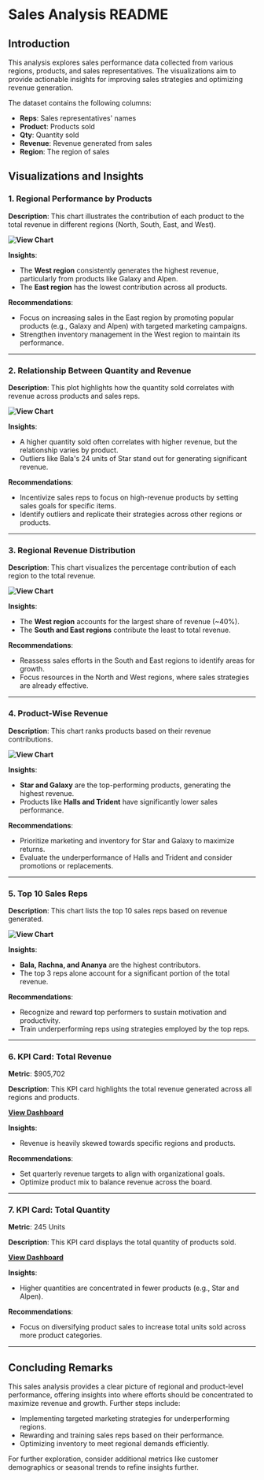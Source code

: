 # Sales Analysis README

## **Introduction**
This analysis explores sales performance data collected from various regions, products, and sales representatives. The visualizations aim to provide actionable insights for improving sales strategies and optimizing revenue generation.

The dataset contains the following columns:
- **Reps**: Sales representatives' names
- **Product**: Products sold
- **Qty**: Quantity sold
- **Revenue**: Revenue generated from sales
- **Region**: The region of sales

## **Visualizations and Insights**

### **1. Regional Performance by Products**

**Description**: This chart illustrates the contribution of each product to the total revenue in different regions (North, South, East, and West).

**![View Chart](RegionalPerformance.png)**

**Insights**:
- The **West region** consistently generates the highest revenue, particularly from products like Galaxy and Alpen.
- The **East region** has the lowest contribution across all products.

**Recommendations**:
- Focus on increasing sales in the East region by promoting popular products (e.g., Galaxy and Alpen) with targeted marketing campaigns.
- Strengthen inventory management in the West region to maintain its performance.

---

### **2. Relationship Between Quantity and Revenue**

**Description**: This plot highlights how the quantity sold correlates with revenue across products and sales reps.

**![View Chart](Revenue&Quantity.png)**

**Insights**:
- A higher quantity sold often correlates with higher revenue, but the relationship varies by product.
- Outliers like Bala's 24 units of Star stand out for generating significant revenue.

**Recommendations**:
- Incentivize sales reps to focus on high-revenue products by setting sales goals for specific items.
- Identify outliers and replicate their strategies across other regions or products.

---

### **3. Regional Revenue Distribution**

**Description**: This chart visualizes the percentage contribution of each region to the total revenue.

**![View Chart](RegionalRevenue.png)**

**Insights**:
- The **West region** accounts for the largest share of revenue (~40%).
- The **South and East regions** contribute the least to total revenue.

**Recommendations**:
- Reassess sales efforts in the South and East regions to identify areas for growth.
- Focus resources in the North and West regions, where sales strategies are already effective.

---

### **4. Product-Wise Revenue**

**Description**: This chart ranks products based on their revenue contributions.

**![View Chart](Product.png)**

**Insights**:
- **Star and Galaxy** are the top-performing products, generating the highest revenue.
- Products like **Halls and Trident** have significantly lower sales performance.

**Recommendations**:
- Prioritize marketing and inventory for Star and Galaxy to maximize returns.
- Evaluate the underperformance of Halls and Trident and consider promotions or replacements.

---

### **5. Top 10 Sales Reps**

**Description**: This chart lists the top 10 sales reps based on revenue generated.

**![View Chart](SalesRepRevenue.png)**

**Insights**:
- **Bala, Rachna, and Ananya** are the highest contributors.
- The top 3 reps alone account for a significant portion of the total revenue.

**Recommendations**:
- Recognize and reward top performers to sustain motivation and productivity.
- Train underperforming reps using strategies employed by the top reps.

---

### **6. KPI Card: Total Revenue**
**Metric**: $905,702

**Description**: This KPI card highlights the total revenue generated across all regions and products.

**[View Dashboard](https://public.tableau.com/app/profile/oliseh.okiah/viz/SalesAnalysis_17337698482380/Dashboard1)**

**Insights**:
- Revenue is heavily skewed towards specific regions and products.

**Recommendations**:
- Set quarterly revenue targets to align with organizational goals.
- Optimize product mix to balance revenue across the board.

---

### **7. KPI Card: Total Quantity**
**Metric**: 245 Units

**Description**: This KPI card displays the total quantity of products sold.

**[View Dashboard](https://public.tableau.com/app/profile/oliseh.okiah/viz/SalesAnalysis_17337698482380/Dashboard1)**

**Insights**:
- Higher quantities are concentrated in fewer products (e.g., Star and Alpen).

**Recommendations**:
- Focus on diversifying product sales to increase total units sold across more product categories.

---

## **Concluding Remarks**
This sales analysis provides a clear picture of regional and product-level performance, offering insights into where efforts should be concentrated to maximize revenue and growth. Further steps include:
- Implementing targeted marketing strategies for underperforming regions.
- Rewarding and training sales reps based on their performance.
- Optimizing inventory to meet regional demands efficiently.

For further exploration, consider additional metrics like customer demographics or seasonal trends to refine insights further.
